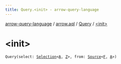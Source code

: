 ```yaml
---
title: Query.<init> - arrow-query-language
---
```


[arrow-query-language](../../index.html) / [arrow.aql](../index.html) / [Query](index.html) / [&lt;init&gt;](./-init-.html)

# &lt;init&gt;

`Query(select: `[`Selection`](../-selection.html)`<`[`A`](index.html#A)`, `[`Z`](index.html#Z)`>, from: `[`Source`](../-source.html)`<`[`F`](index.html#F)`, `[`A`](index.html#A)`>)`
